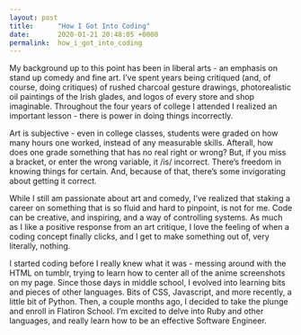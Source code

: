 ```yaml
---
layout: post
title:      "How I Got Into Coding"
date:       2020-01-21 20:48:05 +0000
permalink:  how_i_got_into_coding
---
```



My background up to this point has been in liberal arts - an emphasis on stand up comedy and fine art. I’ve spent years being critiqued (and, of course, doing critiques) of rushed charcoal gesture drawings, photorealistic oil paintings of the Irish glades, and logos of every store and shop imaginable. Throughout the four years of college I attended I realized an important lesson - there is power in doing things incorrectly.

Art is subjective - even in college classes, students were graded on how many hours one worked, instead of any measurable skills. Afterall, how does one grade something that has no real right or wrong? But, if you miss a bracket, or enter the wrong variable, it /is/ incorrect. There’s freedom in knowing things for certain. And, because of that, there’s some invigorating about getting it correct.

While I still am passionate about art and comedy, I’ve realized that staking a career on something that is so fluid and hard to pinpoint, is not for me. Code can be creative, and inspiring, and a way of controlling systems. As much as I like a positive response from an art critique, I love the feeling of when a coding concept finally clicks, and I get to make something out of, very literally, nothing. 

I started coding before I really knew what it was - messing around with the HTML on tumblr, trying to learn how to center all of the anime screenshots on my page. Since those days in middle school, I evolved into learning bits and pieces of other languages. Bits of CSS, Javascript, and more recently, a little bit of Python. Then, a couple months ago, I decided to take the plunge and enroll in Flatiron School. I’m excited to delve into Ruby and other languages, and really learn how to be an effective Software Engineer.

